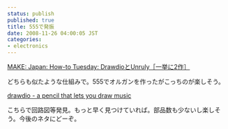 ```yaml
---
status: publish
published: true
title: 555で発振
date: 2008-11-26 04:00:05 JST
categories:
- electronics
---
```

<a href="http://jp.makezine.com/blog/2008/11/howto_tuesday_drawdio_unruly.html">MAKE: Japan: How-to Tuesday: DrawdioとUnruly［一挙に2作］</a>

どちらも似たような仕組みで。555でオルガンを作ったがこっちのが楽しそう。

<a href="http://web.media.mit.edu/~silver/drawdio/">drawdio - a pencil that lets you draw music</a>

こちらで回路図等発見。もっと早く見つけていれば。部品数も少ないし楽しそう。今後のネタにどーぞ。
